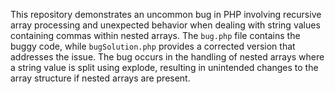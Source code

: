 This repository demonstrates an uncommon bug in PHP involving recursive array processing and unexpected behavior when dealing with string values containing commas within nested arrays. The `bug.php` file contains the buggy code, while `bugSolution.php` provides a corrected version that addresses the issue.  The bug occurs in the handling of nested arrays where a string value is split using explode, resulting in unintended changes to the array structure if nested arrays are present.